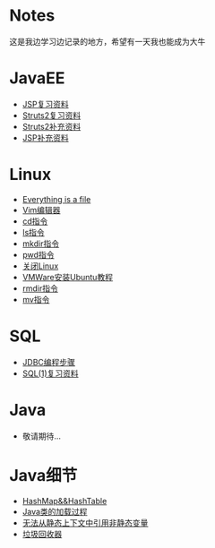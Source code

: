 # Notes
这是我边学习边记录的地方，希望有一天我也能成为大牛
  
# JavaEE

- [JSP复习资料](https://github.com/z2oo/notes/blob/master/JavaEE/JSP.md)
- [Struts2复习资料](https://github.com/z2oo/notes/blob/master/JavaEE/Struts2.md)
- [Struts2补充资料](https://github.com/z2oo/notes/blob/master/JavaEE/Supplement%20of%20Sturts2.md)
- [JSP补充资料](https://github.com/z2oo/notes/blob/master/JavaEE/SupplementofJSP.md)
  
# Linux
- [Everything is a file](https://github.com/z2oo/notes/blob/master/Linux/Everything%20is%20a%20File.md)
- [Vim编辑器](https://github.com/z2oo/notes/blob/master/Linux/Vim.md)
- [cd指令](https://github.com/z2oo/notes/blob/master/Linux/cd.md)
- [ls指令](https://github.com/z2oo/notes/blob/master/Linux/ls.md)
- [mkdir指令](https://github.com/z2oo/notes/blob/master/Linux/mkdir.md)
- [pwd指令](https://github.com/z2oo/notes/blob/master/Linux/pwd.md)
- [关闭Linux](https://github.com/z2oo/notes/blob/master/Linux/shutdown%20Linux.md)
- [VMWare安装Ubuntu教程](https://github.com/z2oo/notes/blob/master/Linux/vmware-install%20Ubuntu.md)
- [rmdir指令](https://github.com/z2oo/notes/blob/master/Linux/rmdir.md)
- [mv指令](https://github.com/z2oo/notes/blob/master/Linux/mv.md)
  
# SQL
- [JDBC编程步骤](https://github.com/z2oo/notes/blob/master/SQL/StepsOfJDBC.md)
- [SQL(1)复习资料](https://github.com/z2oo/notes/blob/master/SQL/SQL(1).md)
  
# Java
- 敬请期待...

# Java细节
- [HashMap&&HashTable](https://github.com/z2oo/notes/blob/master/JavaDetails/HashMap%26%26HashTable.md)
- [Java类的加载过程](https://github.com/z2oo/notes/blob/master/JavaDetails/Java%E7%B1%BB%E5%8A%A0%E8%BD%BD%E8%BF%87%E7%A8%8B.md)
- [无法从静态上下文中引用非静态变量](https://github.com/z2oo/notes/blob/master/JavaDetails/%E9%9D%99%E6%80%81%E4%B8%8E%E9%9D%9E%E9%9D%99%E6%80%81%E4%B9%8B%E9%97%B4%E7%9A%84%E5%BC%95%E7%94%A8.md)
- [垃圾回收器](https://github.com/z2oo/notes/blob/master/JavaDetails/%E5%9E%83%E5%9C%BE%E5%9B%9E%E6%94%B6%E5%99%A8.md)